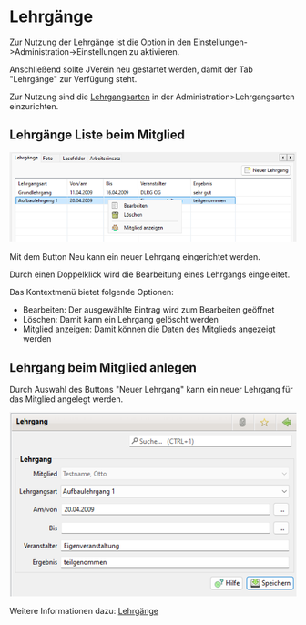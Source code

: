 # Lehrgänge

Zur Nutzung der Lehrgänge ist die Option in den Einstellungen->Administration->Einstellungen zu aktivieren.

Anschließend sollte JVerein neu gestartet werden, damit der Tab "Lehrgänge" zur Verfügung steht.

Zur Nutzung sind die [Lehrgangsarten](../../administration/mitglieder/lehrgange.md) in der Administration>Lehrgangsarten einzurichten.

## Lehrgänge Liste beim Mitglied

![](../../../../v3.0.x/mitglieder/content/img/LehrgaengeTab.png)

Mit dem Button Neu kann ein neuer Lehrgang eingerichtet werden.

Durch einen Doppelklick wird die Bearbeitung eines Lehrgangs eingeleitet.

Das Kontextmenü bietet folgende Optionen:

* Bearbeiten: Der ausgewählte Eintrag wird zum Bearbeiten geöffnet
* Löschen: Damit kann ein Lehrgang gelöscht werden
* Mitglied anzeigen: Damit können die Daten des Mitglieds angezeigt werden

## Lehrgang beim Mitglied anlegen

Durch Auswahl des Buttons "Neuer Lehrgang" kann ein neuer Lehrgang für das Mitglied angelegt werden.

![](../../../../v3.0.x/mitglieder/img/LehrgangView.png)

Weitere Informationen dazu: [Lehrgänge](../lehrgange.md)
